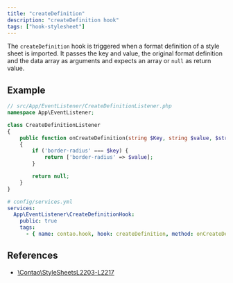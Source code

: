 ```yaml
---
title: "createDefinition"
description: "createDefinition hook"
tags: ["hook-stylesheet"]
---
```


The `createDefinition` hook is triggered when a format definition of a style 
sheet is imported. It passes the key and value, the original format definition 
and the data array as arguments and expects an array or `null` as return value.

## Example

```php
// src/App/EventListener/CreateDefinitionListener.php
namespace App\EventListener;

class CreateDefinitionListener
{
    public function onCreateDefinition(string $Key, string $value, $string $definition, array &$dataSet): ?array
    {
        if ('border-radius' === $key) {
            return ['border-radius' => $value];
        }

        return null;
    }
}
```

```yml
# config/services.yml
services:
  App\EventListener\CreateDefinitionHook:
    public: true
    tags:
      - { name: contao.hook, hook: createDefinition, method: onCreateDefinition }
```

## References

* [\Contao\StyleSheetsL2203-L2217](https://github.com/contao/contao/blob/4.7.6/core-bundle/src/Resources/contao/classes/StyleSheets.php#L2203-L2217)
